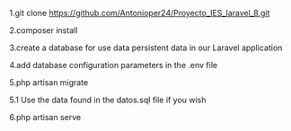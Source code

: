 
1.git clone https://github.com/Antonioper24/Proyecto_IES_laravel_8.git

2.composer install

3.create a database for use data persistent data in our Laravel application

4.add database configuration parameters in the .env file

5.php artisan migrate

5.1 Use the data found in the datos.sql file if you wish
 
6.php artisan serve
